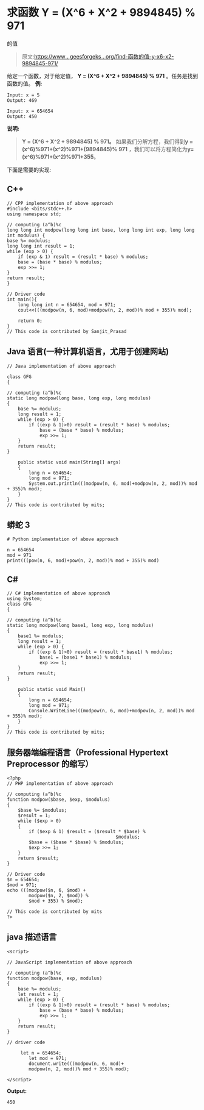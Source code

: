 # 求函数 Y = (X^6 + X^2 + 9894845) % 971

的值

> 原文:[https://www . geesforgeks . org/find-函数的值-y-x6-x2-9894845-971/](https://www.geeksforgeeks.org/find-the-value-of-the-function-y-x6-x2-9894845-971/)

给定一个函数，对于给定值， **Y = (X^6 + X^2 + 9894845) % 971** 。任务是找到函数的值。
**例:**

```
Input: x = 5
Output: 469

Input: x = 654654
Output: 450
```

**说明:**

> **Y = (X^6 + X^2 + 9894845) % 971。**
> 如果我们分解方程，我们得到**y =(x^6)%971+(x^2)%971+(9894845)% 971**
> ，我们可以将方程简化为**y=(x^6)%971+(x^2)%971+355**。

下面是需要的实现:

## C++

```
// CPP implementation of above approach
#include <bits/stdc++.h>
using namespace std;

// computing (a^b)%c
long long int modpow(long long int base, long long int exp, long long int modulus) {
base %= modulus;
long long int result = 1;
while (exp > 0) {
    if (exp & 1) result = (result * base) % modulus;
    base = (base * base) % modulus;
    exp >>= 1;
}
return result;
}

// Driver code
int main(){
    long long int n = 654654, mod = 971;
    cout<<(((modpow(n, 6, mod)+modpow(n, 2, mod))% mod + 355)% mod);

    return 0;
}
// This code is contributed by Sanjit_Prasad
```

## Java 语言(一种计算机语言，尤用于创建网站)

```
// Java implementation of above approach

class GFG
{

// computing (a^b)%c
static long modpow(long base, long exp, long modulus)
{
    base %= modulus;
    long result = 1;
    while (exp > 0) {
        if ((exp & 1)>0) result = (result * base) % modulus;
            base = (base * base) % modulus;
            exp >>= 1;
    }
    return result;
}

    public static void main(String[] args)
    {
        long n = 654654;
        long mod = 971;
        System.out.println(((modpow(n, 6, mod)+modpow(n, 2, mod))% mod + 355)% mod);
    }
}
// This code is contributed by mits;
```

## 蟒蛇 3

```
# Python implementation of above approach

n = 654654
mod = 971
print(((pow(n, 6, mod)+pow(n, 2, mod))% mod + 355)% mod)
```

## C#

```
// C# implementation of above approach
using System;
class GFG
{

// computing (a^b)%c
static long modpow(long base1, long exp, long modulus)
{
    base1 %= modulus;
    long result = 1;
    while (exp > 0) {
        if ((exp & 1)>0) result = (result * base1) % modulus;
            base1 = (base1 * base1) % modulus;
            exp >>= 1;
    }
    return result;
}

    public static void Main()
    {
        long n = 654654;
        long mod = 971;
        Console.WriteLine(((modpow(n, 6, mod)+modpow(n, 2, mod))% mod + 355)% mod);
    }
}
// This code is contributed by mits;
```

## 服务器端编程语言（Professional Hypertext Preprocessor 的缩写）

```
<?php
// PHP implementation of above approach

// computing (a^b)%c
function modpow($base, $exp, $modulus)
{
    $base %= $modulus;
    $result = 1;
    while ($exp > 0)
    {
        if ($exp & 1) $result = ($result * $base) %
                                        $modulus;
        $base = ($base * $base) % $modulus;
        $exp >>= 1;
    }
    return $result;
}

// Driver code
$n = 654654;
$mod = 971;
echo (((modpow($n, 6, $mod) +
        modpow($n, 2, $mod)) %
        $mod + 355) % $mod);

// This code is contributed by mits
?>
```

## java 描述语言

```
<script>

// JavaScript implementation of above approach

// computing (a^b)%c
function modpow(base, exp, modulus)
{
    base %= modulus;
    let result = 1;
    while (exp > 0) {
        if ((exp & 1)>0) result = (result * base) % modulus;
            base = (base * base) % modulus;
            exp >>= 1;
    }
    return result;
}

// driver code

     let n = 654654;
        let mod = 971;
        document.write(((modpow(n, 6, mod)+
        modpow(n, 2, mod))% mod + 355)% mod);

</script>
```

**Output:** 

```
450
```